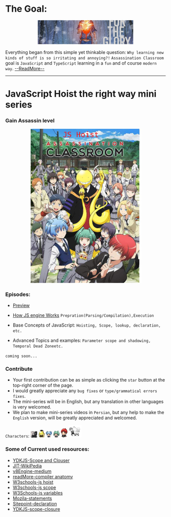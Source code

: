 # The Goal:

<div style="text-align:center"><img alt="Back to the Glory" src="./assets/back_to_the_glory.png" width="300"></div>

Everything began from this simple yet thinkable question: `Why learning new kinds of stuff is so irritating and annoying?!`
`Assassination Classroom` goal is `JavaScript` and `TypeScript` learning in a `fun` and of course `modern way`.
[--ReadMore--](./the_goal.md)

---

# JavaScript Hoist the right way mini series

### Gain Assassin level

<div style="text-align:center"><img alt="Javascript Hoist the right way assasin level" src="./assets/banner.png" width="350"></div>

### Episodes:

- [Preview](./preview.md)

- [How JS engine Works](./episode1.md)
  `Prepration(Parsing/Compilation),Execution`
- Base Concepts of JavaScript:
  `Hoisting, Scope, lookup, declaration, etc.`
- Advanced Topics and examples:
  `Parameter scope and shadowing, Temporal Dead Zoneetc.`

`coming soon...`

### Contribute

- Your first contribution can be as simple as clicking the `star` button at the top-right corner of the page.
- I would greatly appreciate any `bug fixes` or `type/grammatical errors fixes`.
- The mini-series will be in English, but any translation in other languages is very welcomed.
- We plan to make mini-series videos in `Persian`, but any help to make the `English` version, will be greatly appreciated and welcomed.

`Characters`:
<img width="20" alt="SeyyedKhandon the director" src="./assets/seyyedkhandon.png"> <img width="20" alt="koro-sensei or JS master" src="./assets/koro-sensei.png"> <img width="20" alt="nagisa" src="./assets/nagisa.png"> <img width="20" alt="nagisa" src="./assets/kaede.png"> <img width="20" alt="karma" src="./assets/karma.png"> <img width="40" alt="developer he/she" src="./assets/developer.png">

### Some of Current used resources:

- [YDKJS-Scope and Clouser](https://github.com/getify/You-Dont-Know-JS/blob/2nd-ed/scope-closures/ch1.md)
- [JIT-WikiPedia](https://en.wikipedia.org/wiki/Just-in-time_compilation)
- [v8Engine-medium](https://blog.sessionstack.com/how-javascript-works-inside-the-v8-engine-5-tips-on-how-to-write-optimized-code-ac089e62b12e)
- [readMore-compiler anatomy](http://www.cs.man.ac.uk/~pjj/farrell/comp3.html)
- [W3schools-js hoist](https://www.w3schools.com/js/js_hoisting.asp)
- [W3schools-js scope](https://www.w3schools.com/js/js_scope.asp)
- [W3Schools-js variables](https://www.w3schools.com/js/js_variables.asp)
- [Mozila-statements](https://developer.mozilla.org/en-US/docs/Web/JavaScript/Reference/Statements)
- [Sitepoint-declaration ](https://www.sitepoint.com/how-to-declare-variables-javascript/)
- [YDKJS-scope-closure](https://github.com/getify/You-Dont-Know-JS/blob/2nd-ed/scope-closures/ch5.md)
